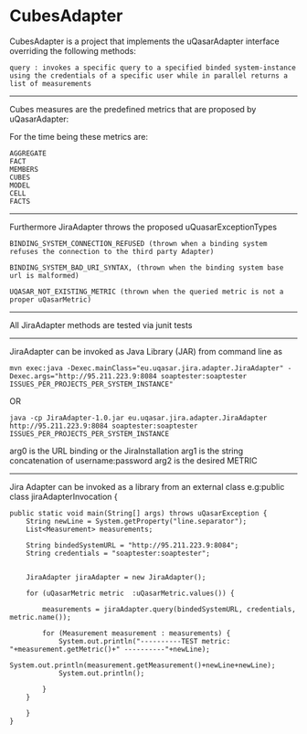 CubesAdapter
===========

CubesAdapter is a project that implements the uQasarAdapter interface overriding the following methods:

	query : invokes a specific query to a specified binded system-instance using the credentials of a specific user while in parallel returns a list of measurements

------------------------------------------------------------------------

Cubes measures are the predefined metrics that are proposed by uQasarAdapter:

For the time being these metrics are:
     
	AGGREGATE
	FACT
    MEMBERS
    CUBES
    MODEL
    CELL
    FACTS

----------------------------------------------------------------------

Furthermore JiraAdapter throws the proposed uQuasarExceptionTypes


    BINDING_SYSTEM_CONNECTION_REFUSED (thrown when a binding system refuses the connection to the third party Adapter)

    BINDING_SYSTEM_BAD_URI_SYNTAX, (thrown when the binding system base url is malformed)

    UQASAR_NOT_EXISTING_METRIC (thrown when the queried metric is not a proper uQasarMetric)

 
 ---------------------------------------------------------------------
 
All JiraAdapter methods are tested via junit tests

---------------------------------------------------------------------

JiraAdapter can be invoked as Java Library (JAR) from command line as 


	mvn exec:java -Dexec.mainClass="eu.uqasar.jira.adapter.JiraAdapter" -Dexec.args="http://95.211.223.9:8084 soaptester:soaptester ISSUES_PER_PROJECTS_PER_SYSTEM_INSTANCE"
	
OR

	java -cp JiraAdapter-1.0.jar eu.uqasar.jira.adapter.JiraAdapter http://95.211.223.9:8084 soaptester:soaptester ISSUES_PER_PROJECTS_PER_SYSTEM_INSTANCE

		
 
arg0 is the URL binding or the JiraInstallation
arg1 is the string concatenation of username:password
arg2 is the desired METRIC

--------------------------------------------------------------------

Jira Adapter can be invoked as a library from an external class e.g:public class jiraAdapterInvocation {

    public static void main(String[] args) throws uQasarException {
        String newLine = System.getProperty("line.separator");
        List<Measurement> measurements;

        String bindedSystemURL = "http://95.211.223.9:8084";
        String credentials = "soaptester:soaptester";


        JiraAdapter jiraAdapter = new JiraAdapter();

        for (uQasarMetric metric  :uQasarMetric.values()) {

            measurements = jiraAdapter.query(bindedSystemURL, credentials, metric.name());

            for (Measurement measurement : measurements) {
                System.out.println("----------TEST metric: "+measurement.getMetric()+" ----------"+newLine);
                System.out.println(measurement.getMeasurement()+newLine+newLine);
                System.out.println();

            }
   		}

  		}
	}

